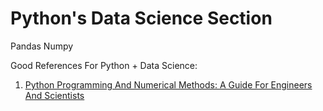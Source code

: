 # Python's Data Science Section 

Pandas 
Numpy



Good References For Python + Data Science: 
1. [Python Programming And Numerical Methods: A Guide For Engineers And Scientists](https://pythonnumericalmethods.berkeley.edu/notebooks/Index.html)
